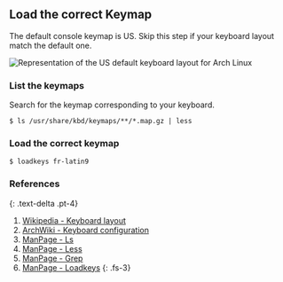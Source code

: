 ## Load the correct Keymap

The default console keymap is US. Skip this step if your keyboard layout match the default one.

![Representation of the US default keyboard layout for Arch Linux](https://upload.wikimedia.org/wikipedia/commons/5/51/KB_United_States-NoAltGr.svg)

### List the keymaps

Search for the keymap corresponding to your keyboard.

```
$ ls /usr/share/kbd/keymaps/**/*.map.gz | less
```

### Load the correct keymap

```
$ loadkeys fr-latin9
```

### References
{: .text-delta .pt-4}

1. [Wikipedia - Keyboard layout](https://en.wikipedia.org/wiki/Keyboard_layout)
1. [ArchWiki - Keyboard configuration](https://wiki.archlinux.org/index.php/Linux_console/Keyboard_configuration)
1. [ManPage - Ls](https://jlk.fjfi.cvut.cz/arch/manpages/man/core/coreutils/ls.1.en)
1. [ManPage - Less](https://jlk.fjfi.cvut.cz/arch/manpages/man/core/less/less.1.en)
1. [ManPage - Grep](https://jlk.fjfi.cvut.cz/arch/manpages/man/core/grep/grep.1.en)
1. [ManPage - Loadkeys](https://jlk.fjfi.cvut.cz/arch/manpages/man/core/kbd/loadkeys.1.en)
{: .fs-3}

